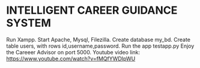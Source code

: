 # INTELLIGENT CAREER GUIDANCE SYSTEM

Run Xampp. Start Apache, Mysql, Filezilla.
Create database my_bd.
Create table users, with rows id,username,password.
Run the app testapp.py 
Enjoy the Careeer Advisor on port 5000.
Youtube video link: https://www.youtube.com/watch?v=fMQfYWDIpWU
